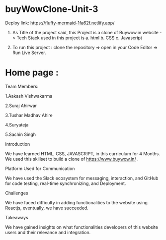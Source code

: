 # buyWowClone-Unit-3

 
Deploy link: https://fluffy-mermaid-1fa62f.netlify.app/

1. As Title of the project said, this Project is a clone of Buywow.in website
-> Tech Stack used in this project is 
  a. html
  b. CSS
  c. Javascript
  
  
  
2. To run this project : clone the repository => open in your Code Editor => Run Live Server.


# Home page :



Team Members:

1.Aakash Vishwakarma

2.Suraj Ahirwar

3.Tushar Madhav Ahire

4.Suryateja

5.Sachin Singh

Introduction

We have learned HTML, CSS, JAVASCRIPT,  in this curriculum for 4 Months. We used this skillset to build a clone of https://www.buywow.in/ . 

Platform Used for Communication

We have used the Slack ecosystem for messaging, interaction, and GitHub for code testing, real-time synchronizing, and Deployment.

Challenges

We have faced difficulty in adding functionalities to the website using Reactjs, eventually, we have succeeded.

Takeaways

We have gained insights on what functionalities developers of this website users and their relevance and integration.

